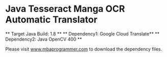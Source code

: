Java Tesseract Manga OCR Automatic Translator
===============================

** Target Java Build: 1.8 **
** Dependency1: Google Cloud Translate**
** Dependency2: Java OpenCV 400 **

Please visit www.mbaprogrammer.com to download the dependency files.

